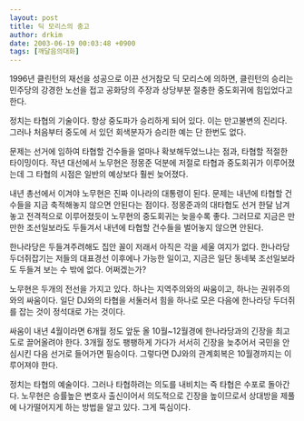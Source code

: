 ```yaml
---
layout: post
title: 딕 모리스의 충고
author: drkim
date: 2003-06-19 00:03:48 +0900
tags: [깨달음의대화]
---
```

1996년 클린턴의 재선을 성공으로 이끈 선거참모 딕 모리스에 의하면, 클린턴의 승리는 민주당의 강경한 노선을 접고 공화당의 주장과 상당부분 절충한 중도회귀에 힘입었다고 한다.
  

  
정치는 타협의 기술이다. 항상 중도파가 승리하게 되어 있다. 이는 만고불변의 진리다. 그러나 처음부터 중도에 서 있던 회색분자가 승리한 예는 단 한번도 없다.
  

  
문제는 선거에 임하여 타협할 건수들을 얼마나 확보해두었느냐는 점과, 타협할 적절한 타이밍이다. 작년 대선에서 노무현은 정몽준 덕분에 저절로 타협과 중도회귀가 이루어졌는데 그 타협의 시점은 일반의 예상보다 훨씬 늦어졌다.
  

  
내년 총선에서 이겨야 노무현은 진짜 이나라의 대통령이 된다. 문제는 내년에 타협할 건수들을 지금 축적해놓지 않으면 안된다는 점이다. 정몽준과의 대타협도 선거 한달 남겨놓고 전격적으로 이루어졌듯이 노무현의 중도회귀는 늦을수록 좋다. 그러므로 지금은 만만한 조선일보라도 두들겨서 내년에 타협할 건수들을 벌어놓지 않으면 안된다.
  

  
한나라당은 두들겨주려해도 집안 꼴이 저래서 아직은 각을 세울 여지가 없다. 한나라당 두더쥐잡기는 저들의 대표경선 이후에나 가능한 일이고, 지금은 일단 동네북 조선일보라도 두들겨 보는 수 밖에 없다. 어쩌겠는가?
  

  
노무현은 두개의 전선을 가지고 있다. 하나는 지역주의와의 싸움이고, 하나는 권위주의와의 싸움이다. 일단 DJ와의 타협을 서둘러서 힘을 하나로 모은 다음에 한나라당 두더쥐를 잡는 것이 정석대로 가는 것이다.
  

  
싸움이 내년 4월이라면 6개월 정도 앞둔 올 10월~12월경에 한나라당과의 긴장을 최고도로 끌어올려야 한다. 3개월 정도 팽팽하게 가다가 서서히 긴장을 늦추어서 국민을 안심시킨 다음 선거로 들어가면 필승이다. 그렇다면 DJ와의 관계회복은 10월경까지는 이루어져야 한다.
  

  
정치는 타협의 예술이다. 그러나 타협하려는 의도를 내비치는 즉 타협은 수포로 돌아간다. 노무현은 승률높은 변호사 출신이어서 의도적으로 긴장을 높이므로서 상대방을 제풀에 나가떨어지게 하는 방법을 알고 있다. 그게 뚝심이다.